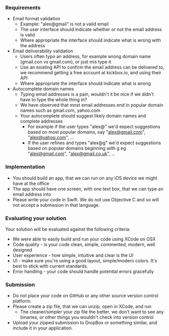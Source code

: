 ### Requirements
- Email format validation
  - Example: "alex@gmail" is not a valid email
  - The user interface should indicate whether or not the email address is valid
  - Where appropriate the interface should indicate what is wrong with the address
- Email deliverability validation
  - Users often typo an address, for example wrong domain name (gmail.con vs gmail.com), or just mis type it
  - Use an existing API to confirm the email address can be delivered to, we recommend getting a free account at kickbox.io, and using their API
  - Where appropriate the interface should indicate what is wrong
- Autocomplete domain names
  - Typing email addresses is a pain, wouldn't it be nice if we didn't have to type the whole thing in?
  - We have observed that most email addresses end in popular domain names such as gmail.com, yahoo.com
  - Your autocomplete should suggest likely domain names and complete addresses
    - For example if the user types "alex@" we'd expect suggestions based on most popular domains, say "alex@gmail.com", "alex@yahoo.com", ...
    - If the user refines and types "alex@g" we'd expect suggestions based on popular domains beginning with g eg "alex@gmail.com", "alex@gmail.co.uk", ...

### Implementation
- You should build an app, that we can run on any iOS device we might have at the office
- The app should have one screen, with one text box, that we can type an email address into
- Please write your code in Swift. We do not use Objective C and so will not accept a submission in that language.

### Evaluating your solution
Your solution will be evaluated against the following criteria:
- We were able to easily build and run your code using XCode on OSX
- Code quality - is your code clean, simple, commented, modern, well designed
- User experience - how simple, intuitive and clear is the UI
- UI - make sure you're using a good layout, simple/modern colors. It's best to stick with current standards.
- Error handling - your code should handle potential errors gracefully

### Submission
- Do not place your code on GitHub or any other source version control platform.
- Please create a zip file, that we can unzip, open in XCode, and run
  - The cleaner/simpler your zip file the better, we don't want to see any binaries, or other things you wouldn't check into version control
- Upload your zipped submission to DropBox or something similar, and include it in your application.
